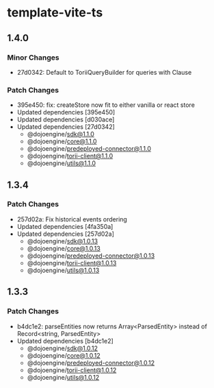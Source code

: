 # template-vite-ts

## 1.4.0

### Minor Changes

- 27d0342: Default to ToriiQueryBuilder for queries with Clause

### Patch Changes

- 395e450: fix: createStore now fit to either vanilla or react store
- Updated dependencies [395e450]
- Updated dependencies [d030ace]
- Updated dependencies [27d0342]
    - @dojoengine/sdk@1.1.0
    - @dojoengine/core@1.1.0
    - @dojoengine/predeployed-connector@1.1.0
    - @dojoengine/torii-client@1.1.0
    - @dojoengine/utils@1.1.0

## 1.3.4

### Patch Changes

- 257d02a: Fix historical events ordering
- Updated dependencies [4fa350a]
- Updated dependencies [257d02a]
    - @dojoengine/sdk@1.0.13
    - @dojoengine/core@1.0.13
    - @dojoengine/predeployed-connector@1.0.13
    - @dojoengine/torii-client@1.0.13
    - @dojoengine/utils@1.0.13

## 1.3.3

### Patch Changes

- b4dc1e2: parseEntities now returns Array<ParsedEntity<T>> instead of Record<string, ParsedEntity<T>>
- Updated dependencies [b4dc1e2]
    - @dojoengine/sdk@1.0.12
    - @dojoengine/core@1.0.12
    - @dojoengine/predeployed-connector@1.0.12
    - @dojoengine/torii-client@1.0.12
    - @dojoengine/utils@1.0.12
